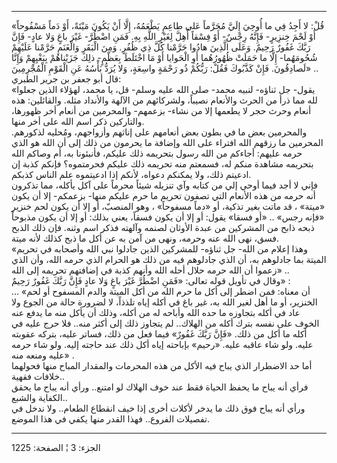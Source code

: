------------------------------------------------------------------------

«قُلْ: لا أَجِدُ فِي ما أُوحِيَ إِلَيَّ مُحَرَّماً عَلى طاعِمٍ يَطْعَمُهُ، إِلَّا أَنْ يَكُونَ مَيْتَةً، أَوْ
دَماً مَسْفُوحاً أَوْ لَحْمَ خِنزِيرٍ- فَإِنَّهُ رِجْسٌ- أَوْ فِسْقاً أُهِلَّ لِغَيْرِ اللَّهِ بِهِ. فَمَنِ اضْطُرَّ-
غَيْرَ باغٍ وَلا عادٍ- فَإِنَّ رَبَّكَ غَفُورٌ رَحِيمٌ. وَعَلَى الَّذِينَ هادُوا حَرَّمْنا كُلَّ ذِي ظُفُرٍ.
وَمِنَ الْبَقَرِ وَالْغَنَمِ حَرَّمْنا عَلَيْهِمْ شُحُومَهُما- إِلَّا ما حَمَلَتْ ظُهُورُهُما أَوِ الْحَوايا أَوْ
مَا اخْتَلَطَ بِعَظْمٍ- ذلِكَ جَزَيْناهُمْ بِبَغْيِهِمْ وَإِنَّا لَصادِقُونَ. فَإِنْ كَذَّبُوكَ فَقُلْ: رَبُّكُمْ ذُو
رَحْمَةٍ واسِعَةٍ، وَلا يُرَدُّ بَأْسُهُ عَنِ الْقَوْمِ الْمُجْرِمِينَ» ..  
قال أبو جعفر بن جرير الطبري:  
«يقول- جل ثناؤه- لنبيه محمد- صلى الله عليه وسلم- قل، يا محمد، لهؤلاء
الذين جعلوا لله مما ذرأ من الحرث والأنعام نصيباً، ولشركائهم من الآلهة
والأنداد مثله. والقائلين: هذه أنعام وحرث حجر لا يطعمها إلا من نشاء-
بزعمهم- والمحرمين من أنعام أخر ظهورها، والتاركين ذكر اسم الله على أخر
منها.  
والمحرمين بعض ما في بطون بعض أنعامهم على إناثهم وأزواجهم، ومُحليه
لذكورهم. المحرمين ما رزقهم الله افتراء على الله وإضافة ما يحرمون من ذلك
إلى أن الله هو الذي حرمه عليهم: أجاءكم من الله رسول بتحريمه ذلك عليكم،
فأنبئونا به، أم وصاكم الله بتحريمه مشاهدة منكم له، فسمعتم منه تحريمه ذلك
عليكم فحرمتموه؟ فإنكم كذبة إن ادعيتم ذلك، ولا يمكنكم دعواه، لأنكم إذا
ادعيتموه علم الناس كذبكم.  
فإني لا أجد فيما أوحي إلي من كتابه وآي تنزيله شيئاً محرماً على آكل يأكله،
مما تذكرون أنه حرمه من هذه الأنعام التي تصفون تحريم ما حرم عليكم منها-
بزعمكم- إلا أن يكون «ميتة» ، قد ماتت بغير تذكية، أو «دماً مسفوحاً» ، وهو
المنصبّ، أو إلا أن يكون لحم خنزير «فإنه رجس» .. «أو فسقا» يقول: أو إلا أن
يكون فسقاً، يعني بذلك: أو إلا أن يكون مذبوحاً ذبحه ذابح من المشركين من
عبدة الأوثان لصنمه وآلهته فذكر اسم وثنه. فإن ذلك الذبح فسق، نهى الله عنه
وحرمه، ونهى من آمن به عن أكل ما ذبح كذلك لأنه ميتة.  
«وهذا إعلام من الله- جل ثناؤه- للمشركين الذين جادلوا نبي الله وأصحابه في
تحريم الميتة بما جادلوهم به، أن الذي جادلوهم فيه من ذلك هو الحرام الذي
حرمه الله، وأن الذي زعموا أن الله حرمه حلال أحله الله وأنهم كذبة في
إضافتهم تحريمه إلى الله» ..  
وقال في تأويل قوله تعالى: «فَمَنِ اضْطُرَّ غَيْرَ باغٍ وَلا عادٍ فَإِنَّ رَبَّكَ غَفُورٌ رَحِيمٌ»
:  
... «أن معناه: فمن اضطر إلى أكل ما حرم الله من أكل الميتة والدم المسفوح
أو لحم الخنزير، أو ما أهل لغير الله به، غير باغ في أكله إياه تلذذاً، لا
لضرورة حالة من الجوع ولا عاد في أكله بتجاوزه ما حده الله وأباحه له من
أكله، وذلك أن يأكل منه ما يدفع عنه الخوف على نفسه بترك أكله من الهلاك..
لم يتجاوز ذلك إلى أكثر منه.. فلا حرج عليه في أكله ما أكل من ذلك. «فَإِنَّ
رَبَّكَ غَفُورٌ» فيما فعل من ذلك، فساتر عليه، بتركه عقوبته عليه. ولو شاء عاقبه
عليه. «رحيم» بإباحته إياه أكل ذلك عند حاجته إليه. ولو شاء حرمه عليه
ومنعه منه» .  
أما حد الاضطرار الذي يباح فيه الأكل من هذه المحرمات والمقدار المباح منها
فحولهما خلافات فقهية..  
فرأي أنه يباح ما يحفظ الحياة فقط عند خوف الهلاك لو امتنع.. ورأي أنه يباح
ما يحقق الكفاية والشبع..  
ورأي أنه يباح فوق ذلك ما يدخر لأكلات أخرى إذا خيف انقطاع الطعام.. ولا
ندخل في تفصيلات الفروع.. فهذا القدر منها يكفي في هذا الموضع.

------------------------------------------------------------------------

الجزء: 3 ¦ الصفحة: 1225
